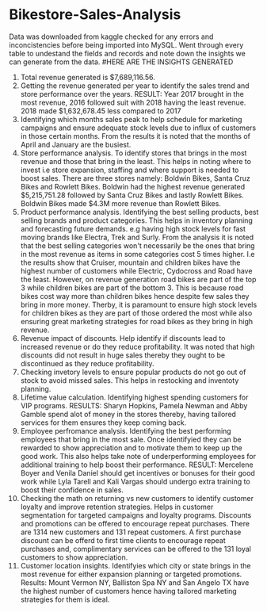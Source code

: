 # Bikestore-Sales-Analysis
Data was downloaded from kaggle checked for any errors and inconcistencies before being imported into MySQL.
Went through every table to undestand the fields and records and note down the insights we can generate from the data.
#HERE ARE THE INSIGHTS GENERATED
1. Total revenue generated is $7,689,116.56.
2. Getting the revenue generated per year to identify the sales trend and store performance over the years. RESULT: Year 2017 brought in the most revenue, 2016 followed suit with 2018 having the least revenue. 2018 made $1,632,678.45 less compared to 2017
3. Identifying which months sales peak to help schedule for marketing campaigns and ensure adequate stock levels due to influx of customers in those certain months. From the results it is noted that the months of April and January are the busiest.
4. Store performance analysis. To identify stores that brings in the most revenue and those that bring in the least. This helps in noting where to invest i.e store expansion, staffing and where support is needed to boost sales. There are three stores namely: Boldwin Bikes, Santa Cruz Bikes and Rowlett Bikes. Boldwin had the highest revenue generated $5,215,751.28 followed by Santa Cruz Bikes and lastly Rowlett Bikes. Boldwin Bikes made $4.3M more revenue than Rowlett Bikes.
5. Product performance analysis. Identifying the best selling products, best selling brands and product categories. This helps in inventory planning and forecasting future demands. e.g having high stock levels for fast moving brands like Electra, Trek and Surly.
From the analysis it is noted that the best selling categories won't necessarily be the ones that bring in the most revenue as items in some categories cost 5 times higher. I.e the results show that Cruiser, mountain and children bikes have the highest number of customers while Electric, Cydocross and Road have the least. However, on revenue generation road bikes are part of the top 3 while children bikes are part of the bottom 3. This is because road bikes cost way more than children bikes hence despite few sales they bring in more money. Therby, it is paramount to ensure high stock levels for children bikes as they are part of those ordered the most while also ensuring great marketing strategies for road bikes as they bring in high revenue.
6. Revenue impact of discounts. Help identify if discounts lead to increased revenue or do they reduce profitability. It was noted that high discounts did not result in huge sales thereby they ought to be discontinued as they reduce profitability. 
7. Checking invetory levels to ensure popular products do not go out of stock to avoid missed sales. This helps in restocking and inventoty planning.
8. Lifetime value calculation. Identifying highest spending customers for VIP programs. RESULTS: Sharyn Hopkins, Pamela Newman and Abby Gamble spend alot of money in the stores thereby, having tailored services for them ensures they keep coming back.
9. Employee perfromance analysis. Identifying the best performing employees that bring in the most sale. Once identifyied they can be rewarded to show appreciation and to motivate them to keep up the good work. This also helps take note of underperforming employees for additional training to help boost their performance. RESULT: Mercelene Boyer and Venila Daniel should get incentives or bonuses for their good work while Lyla Tarell and Kali Vargas should undergo extra training to boost their confidence in sales.
10. Checking the math on returning vs new customers to identify customer loyalty and improve retention strategies. Helps in customer segmentation for targeted campaigns and loyalty programs. Discounts and promotions can be offered to encourage repeat purchases. There are 1314 new customers and 131 repeat customers. A first purchase discount can be offerd to first time clients to encourage repeat purchases and, complimentary services can be offered to the 131 loyal customers to show appreciation.
11. Customer location insights. Identifyies which city or state brings in the most revenue for either expansion planning or targeted promotions. Results: Mount Vermon NY, Balliston Spa NY and San Angelo TX have the highest number of customers hence having tailored marketing strategies for them is ideal.
 
